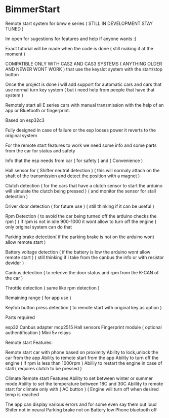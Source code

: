# BimmerStart
Remote start system for bmw e series
( STILL IN DEVELOPMENT STAY TUNED )

Im open for sugestions for features and help if anyone wants :)

Exact tutorial will be made when the code is done ( still making it at the moment )

COMPATIBLE ONLY WITH CAS2 AND CAS3 SYSTEMS ( ANYTHING OLDER AND NEWER WONT WORK ) that use the keyslot system with the start/stop button

Once the project is done i will add support for automatic cars and cars that use normal turn key system ( but i need help from people that have that system )

Remotely start all E series cars with manual transmission with the help of an app or Bluetooth or fingerprint.

Based on esp32c3

Fully designed in case of failure or the esp looses power it reverts to the original system

For the remote start features to work we need some info and some parts from the car for status and safety

Info that the esp needs from car ( for safety ) and ( Convenience )

Hall sensor for ( Shifter neutral detection ) ( this will normaly attach on the shaft of the transmission and detect the position with a magnet )

Clutch detection  ( for the cars that have a clutch sensor to start the arduino will simulate the clutch being pressed ) ( and monitor the sensor for stall detection )

Driver door detection ( for future use ) ( still thinking if it can be useful )

Rpm Detection ( to avoid the car being turned off the arduino checks the rpm ) ( if rpm is not in idle 900-1000 it wont allow to turn off the engine ) only original system can do that

Parking brake detection( if the parking brake is not on the arduino wont allow remote start )

Battery voltage detection ( if the battery is low the arduino wont allow remote start ) ( still thinking if i take from the canbus the info or with resistor devider )

Canbus detection ( to reterive the door status and rpm from the K-CAN of the car )

Throttle detection ( same like rpm detection )

Remaining range ( for app use )

Keyfob button press detection ( to remote start with original key as option )

Parts required

esp32
Canbus adapter mcp2515 
Hall sensors 
Fingerprint module ( optional authentification )
Mini 5v relays

Remote start Features:

Remote start car with phone based on proximity
Ability to lock,unlock the car from the app
Ability to remote start from the app
Ability to turn off the engine ( if rpm is less than 1000rpm )
Abilliy to restart the engine in case of stall ( requires clutch to be pressed )

Climate Remote start Features
Ability to set between winter or summer mode
Ability to set the temperature between 18C and 30C
Abillity to remote start for climate only with ( AC button ) ( Engine will turn off when desired temp is reached

The app can display various errors and for some even say them out loud 
Shifer not in neural
Parking brake not on
Battery low
Phone bluetooth off




